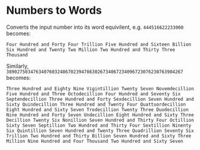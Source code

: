 # Numbers to Words
Converts the input number into its word equivilent, e.g. `444516622233000` becomes:
```
Four Hundred and Forty Four Trillion Five Hundred and Sixteen Billion Six Hundred and Twenty Two Million Two Hundred and Thirty Three Thousand
```
Similarly, `389027503476340760324867023947863026734067234096723076230763904267` becomes:
```
Three Hundred and Eighty Nine Vigintillion Twenty Seven Novemdecillion Five Hundred and Three Octodecillion Four Hundred and Seventy Six Septendecillion Three Hundred and Forty Sexdecillion Seven Hundred and Sixty Quindecillion Three Hundred and Twenty Four Quattuordecillion Eight Hundred and Sixty Seven Tredecillion Twenty Three Duodecillion Nine Hundred and Forty Seven Undecillion Eight Hundred and Sixty Three Decillion Twenty Six Nonillion Seven Hundred and Thirty Four Octillion Sixty Seven Septillion Two Hundred and Thirty Four Sextillion Ninenty Six Quintillion Seven Hundred and Twenty Three Quadrillion Seventy Six Trillion Two Hundred and Thirty Billion Seven Hundred and Sixty Three Million Nine Hundred and Four Thousand Two Hundred and Sixty Seven
```